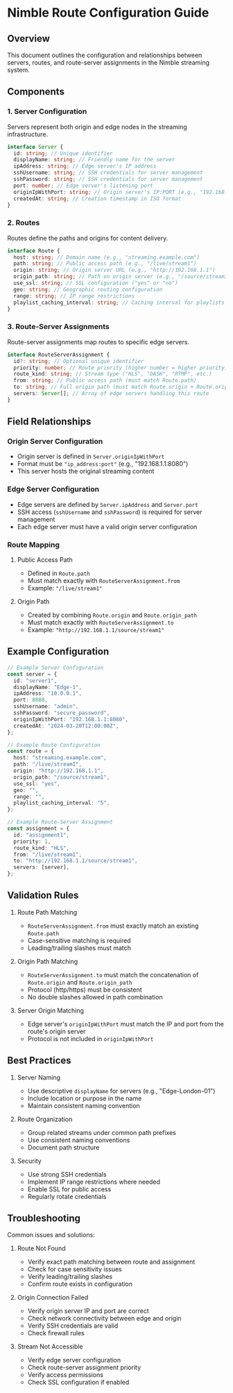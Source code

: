 # Nimble Route Configuration Guide

## Overview

This document outlines the configuration and relationships between servers, routes, and route-server assignments in the Nimble streaming system.

## Components

### 1. Server Configuration

Servers represent both origin and edge nodes in the streaming infrastructure.

```typescript
interface Server {
  id: string; // Unique identifier
  displayName: string; // Friendly name for the server
  ipAddress: string; // Edge server's IP address
  sshUsername: string; // SSH credentials for server management
  sshPassword: string; // SSH credentials for server management
  port: number; // Edge server's listening port
  originIpWithPort: string; // Origin server's IP:PORT (e.g., "192.168.1.1:8080")
  createdAt: string; // Creation timestamp in ISO format
}
```

### 2. Routes

Routes define the paths and origins for content delivery.

```typescript
interface Route {
  host: string; // Domain name (e.g., "streaming.example.com")
  path: string; // Public access path (e.g., "/live/stream1")
  origin: string; // Origin server URL (e.g., "http://192.168.1.1")
  origin_path: string; // Path on origin server (e.g., "/source/stream1")
  use_ssl: string; // SSL configuration ("yes" or "no")
  geo: string; // Geographic routing configuration
  range: string; // IP range restrictions
  playlist_caching_interval: string; // Caching interval for playlists
}
```

### 3. Route-Server Assignments

Route-server assignments map routes to specific edge servers.

```typescript
interface RouteServerAssignment {
  id?: string; // Optional unique identifier
  priority: number; // Route priority (higher number = higher priority)
  route_kind: string; // Stream type ("HLS", "DASH", "RTMP", etc.)
  from: string; // Public access path (must match Route.path)
  to: string; // Full origin path (must match Route.origin + Route.origin_path)
  servers: Server[]; // Array of edge servers handling this route
}
```

## Field Relationships

### Origin Server Configuration

- Origin server is defined in `Server.originIpWithPort`
- Format must be `"ip_address:port"` (e.g., "192.168.1.1:8080")
- This server hosts the original streaming content

### Edge Server Configuration

- Edge servers are defined by `Server.ipAddress` and `Server.port`
- SSH access (`sshUsername` and `sshPassword`) is required for server management
- Each edge server must have a valid origin server configuration

### Route Mapping

1. Public Access Path

   - Defined in `Route.path`
   - Must match exactly with `RouteServerAssignment.from`
   - Example: `"/live/stream1"`

2. Origin Path
   - Created by combining `Route.origin` and `Route.origin_path`
   - Must match exactly with `RouteServerAssignment.to`
   - Example: `"http://192.168.1.1/source/stream1"`

## Example Configuration

```typescript
// Example Server Configuration
const server = {
  id: "server1",
  displayName: "Edge-1",
  ipAddress: "10.0.0.1",
  port: 8080,
  sshUsername: "admin",
  sshPassword: "secure_password",
  originIpWithPort: "192.168.1.1:8080",
  createdAt: "2024-03-20T12:00:00Z",
};

// Example Route Configuration
const route = {
  host: "streaming.example.com",
  path: "/live/stream1",
  origin: "http://192.168.1.1",
  origin_path: "/source/stream1",
  use_ssl: "yes",
  geo: "",
  range: "",
  playlist_caching_interval: "5",
};

// Example Route-Server Assignment
const assignment = {
  id: "assignment1",
  priority: 1,
  route_kind: "HLS",
  from: "/live/stream1",
  to: "http://192.168.1.1/source/stream1",
  servers: [server],
};
```

## Validation Rules

1. Route Path Matching

   - `RouteServerAssignment.from` must exactly match an existing `Route.path`
   - Case-sensitive matching is required
   - Leading/trailing slashes must match

2. Origin Path Matching

   - `RouteServerAssignment.to` must match the concatenation of `Route.origin` and `Route.origin_path`
   - Protocol (http/https) must be consistent
   - No double slashes allowed in path combination

3. Server Origin Matching
   - Edge server's `originIpWithPort` must match the IP and port from the route's origin server
   - Protocol is not included in `originIpWithPort`

## Best Practices

1. Server Naming

   - Use descriptive `displayName` for servers (e.g., "Edge-London-01")
   - Include location or purpose in the name
   - Maintain consistent naming convention

2. Route Organization

   - Group related streams under common path prefixes
   - Use consistent naming conventions
   - Document path structure

3. Security
   - Use strong SSH credentials
   - Implement IP range restrictions where needed
   - Enable SSL for public access
   - Regularly rotate credentials

## Troubleshooting

Common issues and solutions:

1. Route Not Found

   - Verify exact path matching between route and assignment
   - Check for case sensitivity issues
   - Verify leading/trailing slashes
   - Confirm route exists in configuration

2. Origin Connection Failed

   - Verify origin server IP and port are correct
   - Check network connectivity between edge and origin
   - Verify SSH credentials are valid
   - Check firewall rules

3. Stream Not Accessible
   - Verify edge server configuration
   - Check route-server assignment priority
   - Verify access permissions
   - Check SSL configuration if enabled
